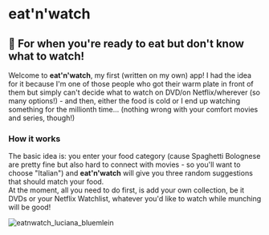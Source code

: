 # eat'n'watch
## 🍿 For when you're ready to eat but don't know what to watch!

Welcome to **eat'n'watch**, my first (written on my own) app! I had the idea for it because I'm one of those people who got their warm plate in front of them but simply can't decide what to watch on DVD/on Netflix/wherever (so many options!) - and then, either the food is cold or I end up watching something for the millionth time... (nothing wrong with your comfort movies and series, though!)
<br/>
### How it works
The basic idea is: you enter your food category (cause Spaghetti Bolognese are pretty fine but also hard to connect with movies - so you'll want to choose "Italian") and **eat'n'watch** will give you three random suggestions that should match your food.
<br/>
At the moment, all you need to do first, is add your own collection, be it DVDs or your Netflix Watchlist, whatever you'd like to watch while munching will be good!

![eatnwatch_luciana_bluemlein](https://user-images.githubusercontent.com/77301202/113119315-99a82e00-9210-11eb-94e0-ef64836751e1.png)
